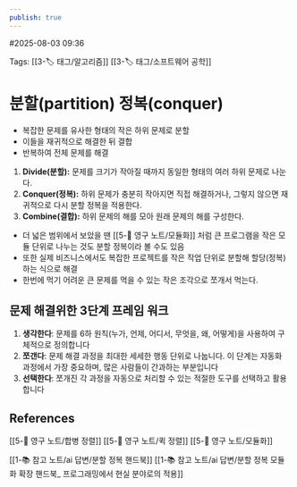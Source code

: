 ```yaml
---
publish: true
---
```

#2025-08-03 09:36

Tags: [[3-🏷️ 태그/알고리즘]] [[3-🏷️ 태그/소프트웨어 공학]]

# 분할(partition) 정복(conquer)

- 복잡한 문제를 유사한 형태의 작은 하위 문제로 분할
- 이들을 재귀적으로 해결한 뒤 결합
- 반복하여 전체 문제를 해결

1) **Divide(분할):** 문제를 크기가 작아질 때까지 동일한 형태의 여러 하위 문제로 나눈다.
2) **Conquer(정복):** 하위 문제가 충분히 작아지면 직접 해결하거나, 그렇지 않으면 재귀적으로 다시 분할 정복을 적용한다.
3) **Combine(결합):** 하위 문제의 해를 모아 원래 문제의 해를 구성한다.

- 더 넓은 범위에서 보았을 땐 [[5-💎 영구 노트/모듈화]] 처럼 큰 프로그램을 작은 모듈 단위로 나누는 것도 분할 정복이라 볼 수도 있음
- 또한 실제 비즈니스에서도 복잡한 프로젝트를 작은 작업 단위로 분할해 할당(정복) 하는 식으로 해결
- 한번에 먹기 어려운 큰 문제를 먹을 수 있는 작은 조각으로 쪼개서 먹는다.
## 문제 해결위한 3단계 프레임 워크
1. **생각한다**: 문제를 6하 원칙(누가, 언제, 어디서, 무엇을, 왜, 어떻게)을 사용하여 구체적으로 정의합니다
2. **쪼갠다**: 문제 해결 과정을 최대한 세세한 행동 단위로 나눕니다. 이 단계는 자동화 과정에서 가장 중요하며, 많은 사람들이 간과하는 부분입니다
3. **선택한다**: 쪼개진 각 과정을 자동으로 처리할 수 있는 적절한 도구를 선택하고 활용합니다

## References
 [[5-💎 영구 노트/합병 정렬]]
 [[5-💎 영구 노트/퀵 정렬]]
 [[5-💎 영구 노트/모듈화]]
 
[[1-📚 참고 노트/ai 답변/분할 정복 핸드북]]
[[1-📚 참고 노트/ai 답변/분할 정복 모듈화 확장 핸드북_ 프로그래밍에서 현실 분야로의 적용]]